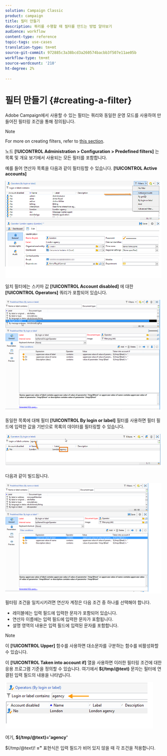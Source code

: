 ```yaml
---
solution: Campaign Classic
product: campaign
title: 필터 만들기
description: 쿼리를 수행할 때 필터를 만드는 방법 알아보기
audience: workflow
content-type: reference
topic-tags: use-cases
translation-type: tm+mt
source-git-commit: 972885c3a38bcd3a260574bacbb3f507e11ae05b
workflow-type: tm+mt
source-wordcount: '210'
ht-degree: 2%

---
```



# 필터 만들기 {#creating-a-filter}

Adobe Campaign에서 사용할 수 있는 필터는 쿼리와 동일한 운영 모드를 사용하여 만들어진 필터링 조건을 통해 정의됩니다.

>[!NOTE]
>
>For more on creating filters, refer to [this section](../../platform/using/filtering-options.md).

노드 **[!UICONTROL Administration > Configuration > Predefined filters]** 는 목록 및 개요 보기에서 사용되는 모든 필터를 포함합니다.

예를 들어 연산자 목록을 다음과 같이 필터링할 수 있습니다. **[!UICONTROL Active accounts]**

![](assets/query_editor_filter_sample_1.png)

일치 필터에는 스키마 값 **[!UICONTROL Account disabled]** 에 대한 **[!UICONTROL Operators]** 쿼리가 포함되어 있습니다.

![](assets/query_editor_filter_sample_2.png)

동일한 목록에 대해 필터 **[!UICONTROL By login or label]** 필터를 사용하면 필터 필드에 입력한 값을 기반으로 목록의 데이터를 필터링할 수 있습니다.

![](assets/query_editor_filter_sample_3.png)

다음과 같이 빌드됩니다.

![](assets/query_editor_filter_sample_4.png)

필터링 조건을 일치시키려면 연산자 계정은 다음 조건 중 하나를 선택해야 합니다.

* 레이블에는 입력 필드에 입력한 문자가 포함되어 있습니다.
* 연산자 이름에는 입력 필드에 입력한 문자가 포함됩니다.
* 설명 영역의 내용은 입력 필드에 입력된 문자를 포함합니다.

>[!NOTE]
>
>이 **[!UICONTROL Upper]** 함수를 사용하면 대소문자를 구분하는 함수를 비활성화할 수 있습니다.

이 **[!UICONTROL Taken into account if]** 열을 사용하면 이러한 필터링 조건에 대한 응용 프로그램 기준을 정의할 수 있습니다. 여기에서 **$(/tmp/@text)** 문자는 필터에 연결된 입력 필드의 내용을 나타냅니다.

![](assets/query_editor_filter_sample_5.png)

여기, **$(/tmp/@text)=&#39;agency&#39;**

$(/tmp/@text)! **=&quot;** 표현식은 입력 필드가 비어 있지 않을 때 각 조건을 적용합니다.
